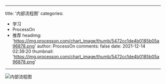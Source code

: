 
---
title: '内部流程图'
categories: 
 - 学习
 - ProcessOn
 - 推荐
headimg: 'https://img.processon.com/chart_image/thumb/5472cc1de4b0185b05a96878.png'
author: ProcessOn
comments: false
date: 2021-12-14 02:39:20
thumbnail: 'https://img.processon.com/chart_image/thumb/5472cc1de4b0185b05a96878.png'
---

<div>   
<img class="thumb" alt="内部流程图" src="https://img.processon.com/chart_image/thumb/5472cc1de4b0185b05a96878.png" referrerpolicy="no-referrer">
<p></p>  
</div>
            